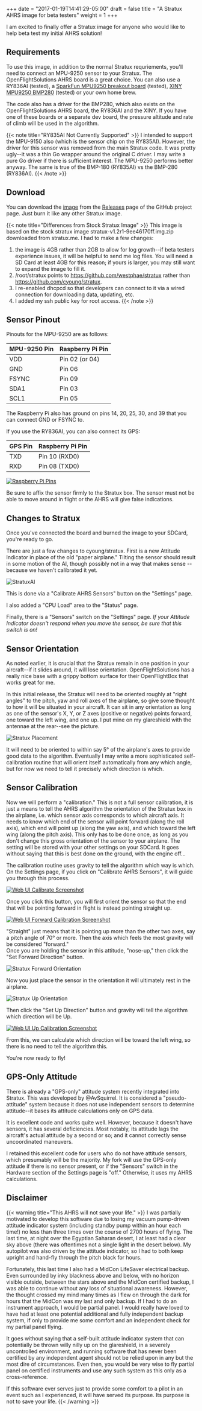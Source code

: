 +++
date = "2017-01-19T14:41:29-05:00"
draft = false
title = "A Stratux AHRS image for beta testers"
weight = 1
+++

I am excited to finally offer a Stratux image for anyone who would like to help beta test my initial AHRS solution!


## Requirements

To use this image, in addition to the normal Stratux requriements, you'll need to connect an MPU-9250 sensor to your Stratux.
The OpenFlightSolutions AHRS board is a great choice.
You can also use a RY836AI (tested), a [SparkFun MPU9250 breakout board](https://www.sparkfun.com/products/13762) (tested), [XINY MPU9250 BMP280](https://smile.amazon.com/gp/product/B01N0L05M2/) (tested) or your own home brew.

The code also has a driver for the BMP280, which also exists on the OpenFlightSolutions AHRS board, the RY836AI and the XINY.
If you have one of these boards or a separate dev board, the pressure altitude and rate of climb will be used in the algorithm.

{{< note title="RY835AI Not Currently Supported" >}} I intended to support the MPU-9150 also (which is the sensor chip on the RY835AI).
However, the driver for this sensor was removed from the main Stratux code.
It was pretty ugly--it was a thin Go wrapper around the original C driver.
I may write a pure Go driver if there is sufficient interest.
The MPU-9250 performs better anyway.
The same is true of the BMP-180 (RY835AI) vs the BMP-280 (RY836AI).
{{< /note >}}


## Download

You can download the [image](https://github.com/westphae/stratux/releases/download/ahrs0.1/stratux-ahrs0.1-2ba3f136bb.img.zip) from the [Releases](https://github.com/westphae/stratux/releases) page of the GitHub project page.
Just burn it like any other Stratux image.

{{< note title="Differences from Stock Stratux Image" >}} This image is based on the stock stratux image stratux-v1.2r1-9ee46170ff.img.zip downloaded from stratux.me.
I had to make a few changes:
1. the image is 4GB rather than 2GB to allow for log growth--if beta testers experience issues, it will be helpful to send me log files.  You will need a SD Card at least 4GB for this reason; if yours is larger, you may still want to expand the image to fill it. 
2. /root/stratux points to https://github.com/westphae/stratux rather than https://github.com/cyoung/stratux.
3. I re-enabled dhcpcd so that developers can connect to it via a wired connection for downloading data, updating, etc.
4. I added my ssh public key for root access.
{{< /note >}}


## Sensor Pinout

Pinouts for the MPU-9250 are as follows:

| MPU-9250 Pin | Raspberry Pi Pin |
|--------------|------------------|
| VDD          | Pin 02 (or 04)   |
| GND          | Pin 06           |
| FSYNC        | Pin 09           |
| SDA1         | Pin 03           |
| SCL1         | Pin 05           |

The Raspberry Pi also has ground on pins 14, 20, 25, 30, and 39 that you can connect GND or FSYNC to.

If you use the RY836AI, you can also connect its GPS:

| GPS Pin      | Raspberry Pi Pin |
|--------------|------------------|
| TXD          | Pin 10 (RXD0)    |
| RXD          | Pin 08 (TXD0)    |

[![Raspberry Pi Pins](/img/raspi_pins.png "Raspberry Pi Pins")](/img/raspi_pins.png)

Be sure to affix the sensor firmly to the Stratux box.
The sensor must not be able to move around in flight or the AHRS will give false indications.


## Changes to Stratux

Once you've connected the board and burned the image to your SDCard, you're ready to go.

There are just a few changes to cyoung/stratux.
First is a new Attitude Indicator in place of the old "paper airplane."
Tilting the sensor should result in some motion of the AI, though possibly not in a way that makes sense -- because we haven't calibrated it yet.

![StratuxAI](/img/AHRS_Screenshot.png "Stratux Horizon Indicator")

This is done via a "Calibrate AHRS Sensors" button on the "Settings" page.

I also added a "CPU Load" area to the "Status" page.

Finally, there is a "Sensors" switch on the "Settings" page.
*If your Attitude Indicator doesn't respond when you move the sensor, be sure that this switch is on!*


## Sensor Orientation

As noted earlier, it is crucial that the Stratux remain in one position in your aircraft--if it slides around, it will lose orientation.
OpenFlightSolutions has a really nice base with a grippy bottom surface for their OpenFlightBox that works great for me.

In this initial release, the Stratux will need to be oriented roughly at "right angles" to the pitch, yaw and roll axes of the airplane, so give some thought to how it will be situated in your aircraft.
It can sit in any orientation as long as one of the sensor's X, Y, or Z axes (positive or negative) points forward, one toward the left wing, and one up.
I put mine on my glareshield with the antennae at the rear--see the picture.

![Stratux Placement](/img/stratux_glareshield.jpg "Stratux placement on the glareshield")

It will need to be oriented to within say 5° of the airplane's axes to provide good data to the algorithm.
Eventually I may write a more sophisticated self-calibration routine that will orient itself automatically from any which angle, but for now we need to tell it precisely which direction is which.


## Sensor Calibration

Now we will perform a "calibration."
This is not a full sensor calibration, it is just a means to tell the AHRS algorithm the orientation of the Stratux box in the airplane, i.e. which sensor axis corresponds to which aircraft axis.
It needs to know which end of the sensor will point forward (along the roll axis), which end will point up (along the yaw axis), and which toward the left wing (along the pitch axis).
This only has to be done once, as long as you don't change this gross orientation of the sensor to your airplane.
The setting will be stored with your other settings on your SDCard.
It goes without saying that this is best done on the ground, with the engine off...

The calibration routine uses gravity to tell the algorithm which way is which.
On the Settings page, if you click on "Calibrate AHRS Sensors", it will guide you through this process.

[![Web UI Calibrate Screenshot](/img/screenshot_calibrate.png "Stratux Web UI AHRS Calibrate screenshot")](/img/screenshot_calibrate.png)

Once you click this button, you will first orient the sensor so that the end that will be pointing forward in flight is instead pointing straight up.

[![Web UI Forward Calibration Screenshot](/img/screenshot_orientation_forward.png "Stratux Web UI AHRS forward calibration screenshot")](/img/screenshot_orientation_forward.png)

"Straight" just means that it is pointing up more than the other two axes, say a pitch angle of 70° or more.
Then the axis which feels the most gravity will be considered "forward."  
Once you are holding the sensor in this attitude, "nose-up," then click the "Set Forward Direction" button.

![Stratux Forward Orientation](/img/stratux_orientation_1.jpg "Stratux orientation for forward direction")

Now you just place the sensor in the orientation it will ultimately rest in the airplane.

![Stratux Up Orientation](/img/stratux_orientation_2.jpg "Stratux orientation for up direction")

Then click the "Set Up Direction" button and gravity will tell the algorithm which direction will be Up.

[![Web UI Up Calibration Screenshot](/img/screenshot_orientation_up.png "Stratux Web UI AHRS up calibration screenshot")](/img/screenshot_orientation_up.png)

From this, we can calculate which direction will be toward the left wing, so there is no need to tell the algorithm this.

You're now ready to fly!

## GPS-Only Attitude

There is already a "GPS-only" attitude system recently integrated into Stratux.
This was developed by @AvSquirrel.
It is considered a "pseudo-attitude" system because it does not use independent sensors to determine attitude--it bases its attitude calculations only on GPS data.

It is excellent code and works quite well.
However, because it doesn't have sensors, it has several deficiencies.
Most notably, its attitude lags the aircraft's actual attitude by a second or so; and it cannot correctly sense uncoordinated maneuvers.

I retained this excellent code for users who do not have attitude sensors, which presumably will be the majority.
My fork will use the GPS-only attitude if there is no sensor present, or if the "Sensors" switch in the Hardware section of the Settings page is "off."
Otherwise, it uses my AHRS calculations.


## Disclaimer

{{< warning title="This AHRS will not save your life." >}}
I was partially motivated to develop this software due to losing my vacuum pump-driven attitude indicator system (including standby pump within an hour each time!) no less than three times over the course of 2700 hours of flying.
The last time, at night over the Egyptian Saharan desert, I at least had a clear sky above (there was oftentimes not a single light in the desert below).
My autopilot was also driven by the attitude indicator, so I had to both keep upright and hand-fly through the pitch black for hours.

Fortunately, this last time I also had a MidCon LifeSaver electrical backup.
Even surrounded by inky blackness above and below, with no horizon visible outside, between the stars above and the MidCon certified backup, I was able to continue without any loss of situational awareness.
However, the thought crossed my mind many times as I flew on through the dark for hours that the MidCon was my last and only backup.
If I had to do an instrument approach, I would be partial panel.
I would really have loved to have had at least one potential additional and fully independent backup system, if only to provide me some comfort and an independent check for my partial panel flying.

It goes without saying that a self-built attitude indicator system that can potentially be thrown willy nilly up on the glareshield, in a severely uncontrolled environment, and running software that has never been certified by any independent agent should not be relied upon in any but the most dire of circumstances.
Even then, you would be very wise to fly partial panel on certified instruments and use any such system as this only as a cross-reference.

If this software ever serves just to provide some comfort to a pilot in an event such as I experienced, it will have served its purpose.  Its purpose is not to save your life.
{{< /warning >}}
